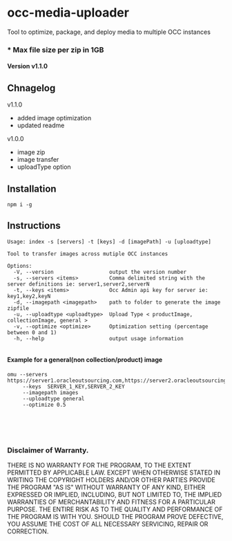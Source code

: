 # occ-media-uploader
Tool to optimize, package, and deploy media to multiple OCC instances

### * Max file size per zip in 1GB



#### Version v1.1.0

## Chnagelog

v1.1.0
- added image optimization
- updated readme

v1.0.0
- image zip
- image transfer
- uploadType option

## Installation
```$xslt
npm i -g
```

## Instructions

```
Usage: index -s [servers] -t [keys] -d [imagePath] -u [uploadtype]

Tool to transfer images across mutiple OCC instances
 
Options:
  -V, --version                  output the version number
  -s, --servers <items>          Comma delimited string with the server definitions ie: server1,server2,serverN
  -t, --keys <items>             Occ Admin api key for server ie: key1,key2,keyN
  -d, --imagepath <imagepath>    path to folder to generate the image zipfile
  -u, --uploadtype <uploadtype>  Upload Type < productImage, collectionImage, general >
  -v, --optimize <optimize>      Optimization setting (percentage between 0 and 1)
  -h, --help                     output usage information
  
```

#### Example for a general(non collection/product) image

```$xslt
omu --servers https://server1.oracleoutsourcing.com,https://server2.oracleoutsourcing.com 
     --keys  SERVER_1_KEY,SERVER_2_KEY 
     --imagepath images
     --uploadtype general
     --optimize 0.5
```


<br/><br/><br/>
### Disclaimer of Warranty.

  THERE IS NO WARRANTY FOR THE PROGRAM, TO THE EXTENT PERMITTED BY
APPLICABLE LAW.  EXCEPT WHEN OTHERWISE STATED IN WRITING THE COPYRIGHT
HOLDERS AND/OR OTHER PARTIES PROVIDE THE PROGRAM "AS IS" WITHOUT WARRANTY
OF ANY KIND, EITHER EXPRESSED OR IMPLIED, INCLUDING, BUT NOT LIMITED TO,
THE IMPLIED WARRANTIES OF MERCHANTABILITY AND FITNESS FOR A PARTICULAR
PURPOSE.  THE ENTIRE RISK AS TO THE QUALITY AND PERFORMANCE OF THE PROGRAM
IS WITH YOU.  SHOULD THE PROGRAM PROVE DEFECTIVE, YOU ASSUME THE COST OF
ALL NECESSARY SERVICING, REPAIR OR CORRECTION.
